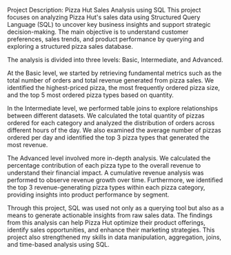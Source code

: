 Project Description: Pizza Hut Sales Analysis using SQL
This project focuses on analyzing Pizza Hut's sales data using Structured Query Language (SQL) to uncover key business insights and support strategic decision-making. The main objective is to understand customer preferences, sales trends, and product performance by querying and exploring a structured pizza sales database.

The analysis is divided into three levels: Basic, Intermediate, and Advanced.

At the Basic level, we started by retrieving fundamental metrics such as the total number of orders and total revenue generated from pizza sales. We identified the highest-priced pizza, the most frequently ordered pizza size, and the top 5 most ordered pizza types based on quantity.

In the Intermediate level, we performed table joins to explore relationships between different datasets. We calculated the total quantity of pizzas ordered for each category and analyzed the distribution of orders across different hours of the day. We also examined the average number of pizzas ordered per day and identified the top 3 pizza types that generated the most revenue.

The Advanced level involved more in-depth analysis. We calculated the percentage contribution of each pizza type to the overall revenue to understand their financial impact. A cumulative revenue analysis was performed to observe revenue growth over time. Furthermore, we identified the top 3 revenue-generating pizza types within each pizza category, providing insights into product performance by segment.

Through this project, SQL was used not only as a querying tool but also as a means to generate actionable insights from raw sales data. The findings from this analysis can help Pizza Hut optimize their product offerings, identify sales opportunities, and enhance their marketing strategies. This project also strengthened my skills in data manipulation, aggregation, joins, and time-based analysis using SQL.
